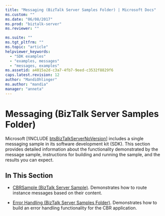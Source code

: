 ```yaml
---
title: "Messaging (BizTalk Server Samples Folder) | Microsoft Docs"
ms.custom: ""
ms.date: "06/08/2017"
ms.prod: "biztalk-server"
ms.reviewer: ""

ms.suite: ""
ms.tgt_pltfrm: ""
ms.topic: "article"
helpviewer_keywords: 
  - "SDK examples"
  - "examples, messages"
  - "messages, examples"
ms.assetid: a4015a2d-c3a7-4fb7-9eed-c3532f8829f6
caps.latest.revision: 12
author: "MandiOhlinger"
ms.author: "mandia"
manager: "anneta"
---
```

# Messaging (BizTalk Server Samples Folder)
Microsoft [!INCLUDE [btsBizTalkServerNoVersion](../includes/btsbiztalkservernoversion-md.md)] includes a single messaging sample in its software development kit (SDK). This section provides detailed information about the functionality demonstrated by the message sample, instructions for building and running the sample, and the results you can expect.  
  
## In This Section  
  
-   [CBRSample (BizTalk Server Sample)](../core/cbrsample-biztalk-server-sample.md). Demonstrates how to route instance messages based on their content.  
  
-   [Error Handling (BizTalk Server Samples Folder)](../core/error-handling-biztalk-server-samples-folder.md). Demonstrates how to build an error handling functionality for the CBR application.